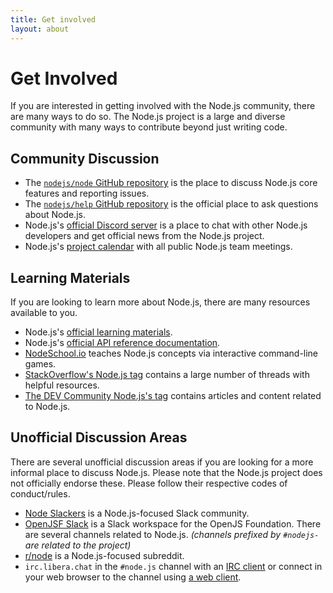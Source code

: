```yaml
---
title: Get involved
layout: about
---
```


# Get Involved

If you are interested in getting involved with the Node.js community, there are many ways to do so. The Node.js project is a large and diverse community with many ways to contribute beyond just writing code.

## Community Discussion

- The [`nodejs/node` GitHub repository](https://github.com/nodejs/node/issues) is the place to discuss Node.js core features and reporting issues.
- The [`nodejs/help` GitHub repository](https://github.com/nodejs/help/issues) is the official place to ask questions about Node.js.
- Node.js's [official Discord server](https://discord.gg/nodejs) is a place to chat with other Node.js developers and get official news from the Node.js project.
- Node.js's [project calendar](https://nodejs.org/calendar) with all public Node.js team meetings.

## Learning Materials

If you are looking to learn more about Node.js, there are many resources available to you.

- Node.js's [official learning materials](https://nodejs.org/en/learn/).
- Node.js's [official API reference documentation](https://nodejs.org/api/).
- [NodeSchool.io](https://nodeschool.io/) teaches Node.js concepts via interactive command-line games.
- [StackOverflow's Node.js tag](https://stackoverflow.com/questions/tagged/node.js) contains a large number of threads with helpful resources.
- [The DEV Community Node.js's tag](https://dev.to/t/node) contains articles and content related to Node.js.

## Unofficial Discussion Areas

There are several unofficial discussion areas if you are looking for a more informal place to discuss Node.js.
Please note that the Node.js project does not officially endorse these. Please follow their respective codes of conduct/rules.

- [Node Slackers](https://www.nodeslackers.com/) is a Node.js-focused Slack community.
- [OpenJSF Slack](https://slack-invite.openjsf.org/) is a Slack workspace for the OpenJS Foundation. There are several channels related to Node.js. _(channels prefixed by `#nodejs-` are related to the project)_
- [r/node](https://www.reddit.com/r/node/) is a Node.js-focused subreddit.
- `irc.libera.chat` in the `#node.js` channel with an [IRC client](https://en.wikipedia.org/wiki/Comparison_of_Internet_Relay_Chat_clients) or connect in your web browser to the channel using [a web client](https://kiwiirc.com/nextclient/).
